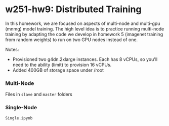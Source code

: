 # w251-hw9: Distributed Training

In this homework, we are focused on aspects of multi-node and multi-gpu (mnmg) model training.
The high level idea is to practice running multi-node training by adapting the code we develop in homework 5 (imagenet training from random weights) to run on two GPU nodes instead of one.

Notes:
* Provisioned two g4dn.2xlarge instances. Each has 8 vCPUs, so you'll need to the ability (limit) to provision 16 vCPUs. 
* Added 400GB of storage space under /root

### Multi-Node
Files in `slave` and `master` folders

### Single-Node
`Single.ipynb`
